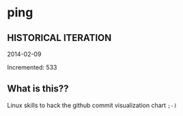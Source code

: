 # ping

## HISTORICAL ITERATION
2014-02-09

Incremented: 533

## What is this?? 
Linux skills to hack the github commit visualization chart `;-)`

